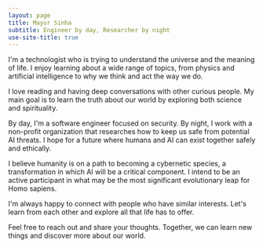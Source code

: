 ```yaml
---
layout: page
title: Mayur Sinha
subtitle: Engineer by day, Researcher by night
use-site-title: true
---
```


<div class="home-main-content" markdown="1">

I'm a technologist who is trying to understand the universe and the meaning of life. I enjoy learning about a wide range of topics, from physics and artificial intelligence to why we think and act the way we do.

I love reading and having deep conversations with other curious people. My main goal is to learn the truth about our world by exploring both science and spirituality.

By day, I'm a software engineer focused on security. By night, I work with a non-profit organization that researches how to keep us safe from potential AI threats. I hope for a future where humans and AI can exist together safely and ethically.

I believe humanity is on a path to becoming a cybernetic species, a transformation in which AI will be a critical component. I intend to be an active participant in what may be the most significant evolutionary leap for Homo sapiens.

I'm always happy to connect with people who have similar interests. Let's learn from each other and explore all that life has to offer.

Feel free to reach out and share your thoughts. Together, we can learn new things and discover more about our world.

</div>